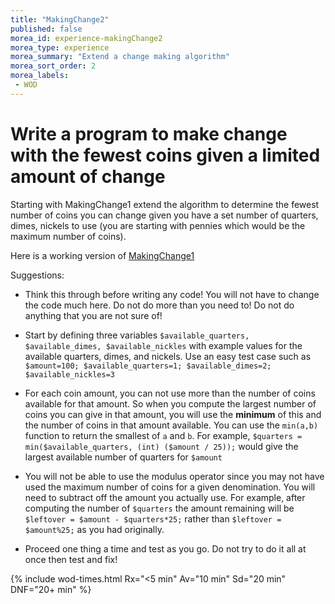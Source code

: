 ```yaml
---
title: "MakingChange2"
published: false
morea_id: experience-makingChange2
morea_type: experience
morea_summary: "Extend a change making algorithm"
morea_sort_order: 2
morea_labels:
 - WOD
---
```


# Write a program to make change with the fewest coins given a limited amount of change

Starting with MakingChange1 extend the algorithm to
determine the fewest number of coins you can change given you have a set number of quarters, dimes, nickels to use (you are starting with pennies which would be the maximum number of coins).

Here is a working version of [MakingChange1](MakingChange1.zip)


Suggestions:

- Think this through before writing any code! You will not have to change the code much here. Do not do more than you need to! Do not do anything that you are not sure of!

- Start by defining three variables `$available_quarters, $available_dimes, $available_nickles` with example values for the available quarters, dimes, and nickels. Use an easy test case such as `$amount=100; $available_quarters=1; $available_dimes=2; $available_nickles=3`

- For each coin amount, you can not use more than the number of coins available for that amount. So when you compute the largest number of coins you can give in that amount, you will use the **minimum** of this and the number of coins in that amount available. You can use the `min(a,b)` function to return the smallest of `a` and `b`. For example, `$quarters = min($available_quarters, (int) ($amount / 25));` would give the largest available number of quarters for `$amount`

- You will not be able to use the modulus operator since you may not have used the maximum number of coins for a given denomination. You will need to subtract off the amount you actually use. For example, after computing the number of `$quarters` the amount remaining will be `$leftover = $amount - $quarters*25;` rather than `$leftover = $amount%25;` as you had originally.

- Proceed one thing a time and test as you go. Do not try to do it all at once then test and fix!
 

{% include wod-times.html Rx="<5 min" Av="10 min" Sd="20 min" DNF="20+ min" %}